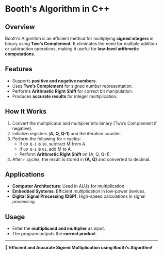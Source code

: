 # Booth's Algorithm in C++

## Overview
Booth's Algorithm is an efficient method for multiplying **signed integers** in binary using **Two’s Complement**. It eliminates the need for multiple addition or subtraction operations, making it useful for **low-level arithmetic computations**.

## Features
- Supports **positive and negative numbers**.
- Uses **Two’s Complement** for signed number representation.
- Performs **Arithmetic Right Shift** for correct bit manipulation.
- Produces **accurate results** for integer multiplication.

## How It Works
1. Convert the multiplicand and multiplier into binary (Two’s Complement if negative).
2. Initialize registers (**A, Q, Q-1**) and the iteration counter.
3. Perform the following for `n` cycles:
   - If `Q0 Q-1` is `10`, subtract M from A.
   - If `Q0 Q-1` is `01`, add M to A.
   - Perform **Arithmetic Right Shift** on (A, Q, Q-1).
4. After `n` cycles, the result is stored in **(A, Q)** and converted to decimal.

## Applications
- **Computer Architecture**: Used in ALUs for multiplication.
- **Embedded Systems**: Efficient multiplication in low-power devices.
- **Digital Signal Processing (DSP)**: High-speed calculations in signal processing.

## Usage
- Enter the **multiplicand and multiplier** as input.
- The program outputs the **correct product**.

---
🚀 **Efficient and Accurate Signed Multiplication using Booth's Algorithm!**

